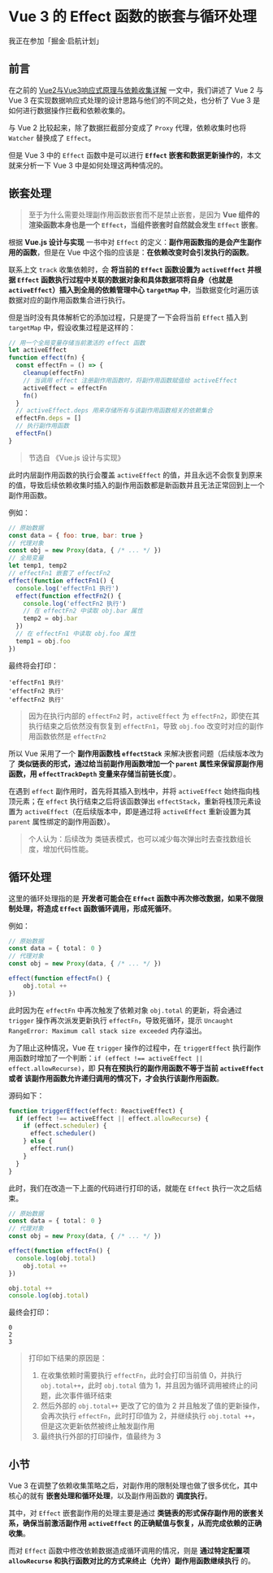 # Vue 3 的 Effect 函数的嵌套与循环处理

我正在参加「掘金·启航计划」

## 前言

在之前的 [Vue2与Vue3响应式原理与依赖收集详解](https://juejin.cn/post/7202454684657107005) 一文中，我们讲述了 Vue 2 与 Vue 3 在实现数据响应式处理的设计思路与他们的不同之处，也分析了 Vue 3 是如何进行数据操作拦截和依赖收集的。

与 Vue 2 比较起来，除了数据拦截部分变成了 `Proxy` 代理，依赖收集时也将 `Watcher` 替换成了 `Effect`。

但是 Vue 3 中的 `Effect` 函数中是可以进行 **`Effect`  嵌套和数据更新操作的**，本文就来分析一下  Vue 3 中是如何处理这两种情况的。

## 嵌套处理

> 至于为什么需要处理副作用函数嵌套而不是禁止嵌套，是因为 **Vue 组件的渲染函数本身也是一个 `Effect`，当组件嵌套时自然就会发生 `Effect` 嵌套**。

根据 **Vue.js 设计与实现** 一书中对 `Effect` 的定义：**副作用函数指的是会产生副作用的函数**，但是在 Vue 中这个指的应该是：**在依赖改变时会引发执行的函数**。

联系上文 `track` 收集依赖时，会 **将当前的 `Effect` 函数设置为 `activeEffect` 并根据 `Effect` 函数执行过程中关联的数据对象和具体数据项将自身（也就是 `activeEffect`）插入到全局的依赖管理中心 `targetMap` 中**，当数据变化时遍历该数据对应的副作用函数集合进行执行。

但是当时没有具体解析它的添加过程，只是提了一下会将当前 `Effect` 插入到 `targetMap` 中，假设收集过程是这样的：

```js
// 用一个全局变量存储当前激活的 effect 函数
let activeEffect
function effect(fn) {
  const effectFn = () => {
    cleanup(effectFn)
    // 当调用 effect 注册副作用函数时，将副作用函数赋值给 activeEffect
    activeEffect = effectFn
    fn()
  }
  // activeEffect.deps 用来存储所有与该副作用函数相关的依赖集合
  effectFn.deps = []
  // 执行副作用函数
  effectFn()
}
```

> 节选自 《Vue.js 设计与实现》

此时内层副作用函数的执行会覆盖 `activeEffect` 的值，并且永远不会恢复到原来的值，导致后续依赖收集时插入的副作用函数都是新函数并且无法正常回到上一个副作用函数。

例如：

```js
// 原始数据
const data = { foo: true, bar: true }
// 代理对象
const obj = new Proxy(data, { /* ... */ })
// 全局变量
let temp1, temp2
// effectFn1 嵌套了 effectFn2
effect(function effectFn1() {
  console.log('effectFn1 执行')
  effect(function effectFn2() {
    console.log('effectFn2 执行')
    // 在 effectFn2 中读取 obj.bar 属性
    temp2 = obj.bar
  })
  // 在 effectFn1 中读取 obj.foo 属性
  temp1 = obj.foo
})
```

最终将会打印：

```
'effectFn1 执行'
'effectFn2 执行'
'effectFn2 执行'
```

> 因为在执行内部的 `effectFn2` 时，`activeEffect` 为 `effectFn2`，即使在其执行结束之后依然没有恢复到 `effectFn1`，导致 `obj.foo` 改变时对应的副作用函数依然是 `effectFn2`



所以 Vue 采用了一个 **副作用函数栈 `effectStack`** 来解决嵌套问题（后续版本改为了  **类似链表的形式，通过给当前副作用函数增加一个 `parent` 属性来保留原副作用函数，用 `effectTrackDepth` 变量来存储当前链长度**）。

在遇到 `effect` 副作用时，首先将其插入到栈中，并将 `activeEffect` 始终指向栈顶元素；在 `effect` 执行结束之后将该函数弹出 `effectStack`，重新将栈顶元素设置为 `activeEffect`（在后续版本中，即是通过将 `activeEffect` 重新设置为其 `parent` 属性绑定的副作用函数）。

> 个人认为：后续改为 类链表模式，也可以减少每次弹出时去查找数组长度，增加代码性能。

## 循环处理

这里的循环处理指的是 **开发者可能会在 `Effect` 函数中再次修改数据，如果不做限制处理，将造成 `Effect` 函数循环调用，形成死循环**。

例如：

```js
// 原始数据
const data = { total： 0 }
// 代理对象
const obj = new Proxy(data, { /* ... */ })

effect(function effectFn() {
	obj.total ++
})
```

此时因为在 `effectFn`  中再次触发了依赖对象 `obj.total` 的更新，将会通过 `trigger` 操作再次派发更新执行 `effectFn`，导致死循环，提示 `Uncaught RangeError: Maximum call stack size exceeded` 内存溢出。

为了阻止这种情况，Vue 在 `trigger` 操作的过程中，在 `triggerEffect` 执行副作用函数时增加了一个判断：`if (effect !== activeEffect || effect.allowRecurse)`，即 **只有在预执行的副作用函数不等于当前 `activeEffect` 或者 该副作用函数允许递归调用的情况下，才会执行该副作用函数**。

源码如下：

```js
function triggerEffect(effect: ReactiveEffect) {
  if (effect !== activeEffect || effect.allowRecurse) {
    if (effect.scheduler) {
      effect.scheduler()
    } else {
      effect.run()
    }
  }
}
```

此时，我们在改造一下上面的代码进行打印的话，就能在 `Effect` 执行一次之后结束。

```js
// 原始数据
const data = { total： 0 }
// 代理对象
const obj = new Proxy(data, { /* ... */ })

effect(function effectFn() {
  console.log(obj.total)
	obj.total ++
})

obj.total ++
console.log(obj.total)
```

最终会打印：

```
0
2
3
```

> 打印如下结果的原因是：
>
> 1. 在收集依赖时需要执行 `effectFn`，此时会打印当前值 0，并执行 `obj.total++`，此时 `obj.total` 值为 1，并且因为循环调用被终止的问题，此次事件循环结束
> 2. 然后外部的 `obj.total++` 更改了它的值为 2 并且触发了值的更新操作，会再次执行 `effectFn`，此时打印值为 2，并继续执行 `obj.total ++`，但是这次更新依然被终止触发副作用
> 3. 最终执行外部的打印操作，值最终为 3

## 小节

Vue 3 在调整了依赖收集策略之后，对副作用的限制处理也做了很多优化，其中核心的就有 **嵌套处理和循环处理**，以及副作用函数的 **调度执行**。

其中，对 `Effect` 嵌套副作用的处理主要是通过 **类链表的形式保存副作用的嵌套关系，确保当前激活副作用 `activeEffect` 的正确赋值与恢复，从而完成依赖的正确收集**。

而对 `Effect` 函数中修改依赖数据造成循环调用的情况，则是 **通过特定配置项 `allowRecurse` 和执行函数对比的方式来终止（允许）副作用函数继续执行** 的。
